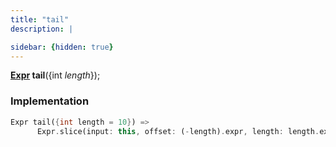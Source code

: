 ```yaml
---
title: "tail"
description: |

sidebar: {hidden: true}
---
```

<span class="dart-code"><strong>[Expr] tail</strong>({<span class="nobr">int <i>length</i></span>});</span>


### Implementation
```dart
Expr tail({int length = 10}) =>
      Expr.slice(input: this, offset: (-length).expr, length: length.expr);
```

[Expr]: /reference/classes/expr/